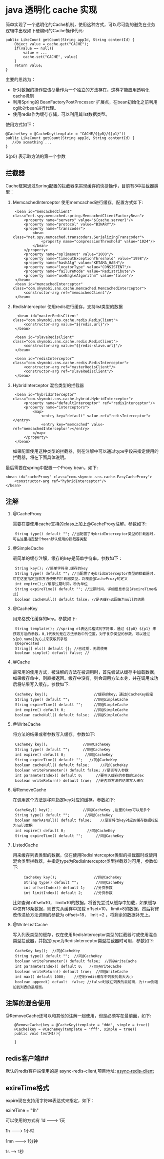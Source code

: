 java 透明化 cache 实现
=====================
简单实现了一个透明化的Cache机制，使用这种方式，可以尽可能的避免在业务逻辑中出现如下硬编码的Cache操作代码:

	public LikeCount getCount(String appId, String contentId) {
		Object value = cache.get("CACHE");
		if(value == null){
   			value = ...
   			cache.set("CACHE", value)
		}	
		return value;
	}	
		
主要的思路为：

- 针对数据的操作应该尽量作为一个独立的方法存在，这样才能应用透明化cache机制
- 利用Spring的 BeanFactoryPostProcessor 扩展点，在bean初始化之前利用cglib对bean进行代理。
- 使用redis作为缓存存储，可以利用其list数据类型。

使用方式如下：


   
	@Cache(key = @CacheKey(template = "CACHE/${p0}/${p1}"))
    public LikeCount getCount(String appId, String contentId) {
       //Do something ...
    }
   


${p0} 表示取方法的第一个参数
  
## 拦截器

Cache框架通过Spring配置的拦截器来实现缓存的快捷操作，目前有3中拦截器类型：

1. MemcachedInterceptor  使用memcached进行缓存，配置方式如下:

	
		<bean id="memcachedClient" class="net.spy.memcached.spring.MemcachedClientFactoryBean">
        	<property name="servers" value="${cache.server}"/>
        	<property name="protocol" value="BINARY"/>
        	<property name="transcoder">
            	<bean class="net.spy.memcached.transcoders.SerializingTranscoder">
                	<property name="compressionThreshold" value="1024"/>
            	</bean>
        	</property>
        	<property name="opTimeout" value="1000"/>
        	<property name="timeoutExceptionThreshold" value="1998"/>
        	<property name="hashAlg" value="KETAMA_HASH"/>
        	<property name="locatorType" value="CONSISTENT"/>
        	<property name="failureMode" value="Redistribute"/>
        	<property name="useNagleAlgorithm" value="false"/>
    	</bean>
		<bean id="memcachedInterceptor" class="com.skymobi.sns.cache.memcached.MemcachedInterceptor">
        	<constructor-arg ref="memcachedClient"/>
    	</bean>
    	
2. RedisInterceptor 使用redis进行缓存，支持list类型的数据


		 <bean id="masterRedisClient" class="com.skymobi.sns.cache.redis.RedisClient">
        	<constructor-arg value="${redis.url}"/>
    	</bean>

    	<bean id="slaveRedisClient" class="com.skymobi.sns.cache.redis.RedisClient">
       		<constructor-arg value="${redis-slave.url}"/>
    	</bean>

    	<bean id="redisInterceptor" class="com.skymobi.sns.cache.redis.RedisInterceptor">
        	<constructor-arg ref="masterRedisClient"/>
        	<constructor-arg ref="slaveRedisClient"/>
    	</bean>


3. HybridInterceptor 混合类型的拦截器 

 		
 		<bean id="hybridInterceptor" class="com.skymobi.sns.cache.hybrid.HybridInterceptor">
        	<property name="defaultInterceptor" ref="redisInterceptor"/>
        	<property name="interceptors">
            	<map>
                	<entry key="default" value-ref="redisInterceptor"></entry>
                	<entry key="memcached" value-ref="memcachedInterceptor"></entry>
            	</map>
        	</property>
    	</bean>
    	
    	
   如果配置使用这种类型的拦截器，则在注解中可以通过type字段来指定使用的拦截器，将在下面具体说明。


最后需要在spring中配置一个Proxy bean，如下:
 
    
    <bean id="cacheProxy" class="com.skymobi.sns.cache.EasyCacheProxy">
        <constructor-arg ref="hybridInterceptor"/>        
    </bean>

  
## 注解 

1. @CacheProxy

	需要在要使用cache支持的class上加上@CacheProxy注解。参数如下:
	
		String type() default ""; //当配置了HybridInterceptor类型的拦截器时，可在这里指定整个bean默认使用的拦截器类型
	
2. @SimpleCache 

	最简单的缓存注解，缓存的key是简单字符串。参数如下：
	
		String key(); //简单字符串,缓存的key
    	String type() default ""; //当配置了HybridInterceptor类型的拦截器时，可在这里指定当前方法使用的拦截器类型，将覆盖@CacheProxy的定义
    	int expire();//缓存过期时间，秒为单位
    	String expireTime() default ""; //过期时间，详细信息参见[#exireTime格式]
    	boolean cacheNull() default false; //是否缓存返回值为null的结果
    	
    	
3. @CacheKey

	用来格式化缓存的key。参数如下:
	
		String template(); //spring el表达式格式的字符串，通过 ${p0} ${p1} 来获取方法的参数，0,1代表的是在方法参数中的位置，对于复杂类型的参数，可以通过 ${p0.name}的方式来获取其字段
    	@Deprecated
    	String[] els() default {}; //已过期，无需使用
    	boolean simple() default false; //


3. @Cache

	最常用的使用方式，被注解的方法在被调用时，首先尝试从缓存中加载数据，如果缓存命中，则直接返回。缓存中没有，则会调用方法本身，并在调用成功后将结果写入缓存。参数如下:
	
		CacheKey key();                     //缓存的key，通过@CacheKey指定
	    String type() default "";           //同@SimpleCache
    	String expireTime() default "";     //同@SimpleCache
    	int expire() default 0;             //同@SimpleCache
    	boolean cacheNull() default false;  //同@SimpleCache
	
		
4. @WriteCache

	将方法的结果或者参数写入缓存。参数如下:
	
 		CacheKey key();                //同@CacheKey
    	String type() default "";      //同@CacheKey
    	int expire() default 0;         //同@CacheKey
    	String expireTime() default "";   //同@CacheKey
    	boolean cacheNull() default false;     //同@CacheKey
    	boolean writeParameter() default false; //是否写入参数
    	int parameterIndex() default 0;      //要写入缓存的参数的index
    	boolean writeReturn() default true;  //是否将方法的结果写入缓存

5. @RemoveCache		
	
	在调用这个方法是移除指定key对应的缓存。参数如下:
	
		CacheKey[] key();              //同@CacheKey ,这里的key可以是多个
    	String type() default "";       //同@CacheKey
		boolean markAsNull() default false;    //是否将改key对应的缓存数据标记为null数据
		int expire() default 0;          //同@CacheKey
		String expireTime() default "";      //同@CacheKey
		
6. ListedCache

	用来缓存列表类型的数据，仅在使用RedisInterceptor类型的拦截器时或使用混合类型拦截器，并指定type为RedisInterceptor类型拦截器时可用，参数如下:
	
		    CacheKey key();                 //同@CacheKey
   			String type() default "";	     //同@CacheKey
    		int offsetIndex() default 1;    //分页参数
    		int limitIndex() default 2;     //分页参数
    		
	比如查询 offset=10， limit=10的数据，将首先尝试从缓存中加载，如果缓存中仅有18条数据，则首先从缓存中加载 offset=10， limit=8的数据，然后将修改传递给方法调用的参数为 offset=18， limit =2 ，将剩余的数据补充上。
 
7. @WriteListCache 

	写入列表类型的缓存，仅在使用RedisInterceptor类型的拦截器时或使用混合类型拦截器，并指定type为RedisInterceptor类型拦截器时可用，参数如下:
  
  		CacheKey key();  //同@CacheKey
    	String type() default "";  //同@CacheKey
    	boolean writeParameter() default false;  //同@WriteCache
    	int parameterIndex() default 0;   //同@WriteCache
    	boolean writeReturn() default true;  //同@WriteCache
    	int max() default 1000;    //控制redis缓存中列表的最大大小
    	boolean append() default  false; //false时放在列表的最前面，为true则追加到列表的最后面。


## 注解的混合使用
    	
@RemoveCache还可以和其他的注解一起使用，但是必须写在最前面，如下:

		@RemoveCache(key = @CacheKey(template = "ddd", simple = true))
    	@Cache(key = @CacheKey(template = "fff", simple = true))
    	public void testM1(){

    	}
    	
    	
## redis客户端##

默认的redis客户端使用的是 async-redis-client,项目地址: [async-redis-client](https://github.com/yishh/async-redis-client)



## exireTime格式

expire现在支持用字符串表达式来指定，如下：

exireTime = "1h"

可以使用的方式有
1d ---> 1天

1h ---> 1小时

1mn ---> 1分钟

1s --> 1秒
